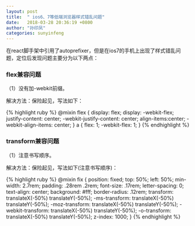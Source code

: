 ```yaml
---
layout: post
title:  " ios6、7等低端浏览器样式错乱问题"
date:   2018-03-28 20:36:19 +0800
author: "孙印凤"
categories: sunyinfeng
---
```


在react脚手架中引用了autoprefixer，但是在ios7的手机上出现了样式错乱问题，定位后发现问题主要分为以下两点：

### flex兼容问题

（1）没有加-webkit前缀。

解决方法：保险起见，写法如下：

{% highlight ruby %}
   @mixin flex {
      display: flex;
        display: -webkit-flex;
        justify-content: center;
        -webkit-justify-content: center;
        align-items:center;
        -webkit-align-items: center;
    }
    a {
      flex: 1;
      -webkit-flex: 1;
    }
{% endhighlight %}

### transform兼容问题

（1）注意书写顺序。

解决方法：保险起见，写法如下(注意书写顺序)：

{% highlight ruby %}
   @mixin fix {
      position: fixed;
      top: 50%;
      left: 50%;
      min-width: 2.7rem;
      padding: .28rem .2rem;
      font-size: .17rem;
      letter-spacing: 0;
      text-align: center;
      background: #fff;
      border-radius: .12rem;
        transform: translateX(-50%) translateY(-50%);
        -ms-transform: translateX(-50%) translateY(-50%);
        -moz-transform: translateX(-50%) translateY(-50%);
        -webkit-transform: translateX(-50%) translateY(-50%);
        -o-transform: translateX(-50%) translateY(-50%);
      z-index: 1000;
    }
{% endhighlight %}

